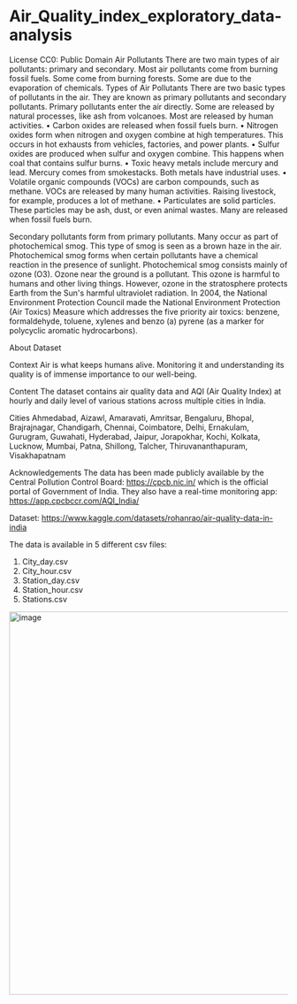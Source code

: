 # Air_Quality_index_exploratory_data-analysis

License
CC0: Public Domain
Air Pollutants
There are two main types of air pollutants: primary and secondary. Most air pollutants come from burning fossil fuels. Some come from burning forests. Some are due to the evaporation of chemicals.
Types of Air Pollutants
There are two basic types of pollutants in the air. They are known as primary pollutants and secondary pollutants. Primary pollutants enter the air directly. Some are released by natural processes, like ash from volcanoes. Most are released by human activities.
•	Carbon oxides are released when fossil fuels burn.
•	Nitrogen oxides form when nitrogen and oxygen combine at high temperatures. This occurs in hot exhausts from vehicles, factories, and power plants.
•	Sulfur oxides are produced when sulfur and oxygen combine. This happens when coal that contains sulfur burns.
•	Toxic heavy metals include mercury and lead. Mercury comes from smokestacks. Both metals have industrial uses.
•	Volatile organic compounds (VOCs) are carbon compounds, such as methane. VOCs are released by many human activities. Raising livestock, for example, produces a lot of methane.
•	Particulates are solid particles. These particles may be ash, dust, or even animal wastes. Many are released when fossil fuels burn.


Secondary pollutants form from primary pollutants. Many occur as part of photochemical smog. This type of smog is seen as a brown haze in the air. Photochemical smog forms when certain pollutants have a chemical reaction in the presence of sunlight. Photochemical smog consists mainly of ozone (O3). Ozone near the ground is a pollutant. This ozone is harmful to humans and other living things. However, ozone in the stratosphere protects Earth from the Sun's harmful ultraviolet radiation.
In 2004, the National Environment Protection Council made the National Environment Protection (Air Toxics) Measure which addresses the five priority air toxics: benzene, formaldehyde, toluene, xylenes and benzo (a) pyrene (as a marker for polycyclic aromatic hydrocarbons). 


About Dataset

Context
Air is what keeps humans alive. Monitoring it and understanding its quality is of immense importance to our well-being.

Content
The dataset contains air quality data and AQI (Air Quality Index) at hourly and daily level of various stations across multiple cities in India.

Cities
Ahmedabad, Aizawl, Amaravati, Amritsar, Bengaluru, Bhopal, Brajrajnagar, Chandigarh, Chennai, Coimbatore, Delhi, Ernakulam, Gurugram, Guwahati, Hyderabad, Jaipur, Jorapokhar, Kochi, Kolkata, Lucknow, Mumbai, Patna, Shillong, Talcher, Thiruvananthapuram, Visakhapatnam

Acknowledgements
The data has been made publicly available by the Central Pollution Control Board: https://cpcb.nic.in/ which is the official portal of Government of India. They also have a real-time monitoring app: https://app.cpcbccr.com/AQI_India/



Dataset:
https://www.kaggle.com/datasets/rohanrao/air-quality-data-in-india

The data is available in 5 different csv files:
1.	City_day.csv
2.	City_hour.csv
3.	Station_day.csv
4.	Station_hour.csv
5.	Stations.csv

<img width="1139" height="693" alt="image" src="https://github.com/user-attachments/assets/32779790-07ce-41c3-af74-6a04f37cd0f6" />


